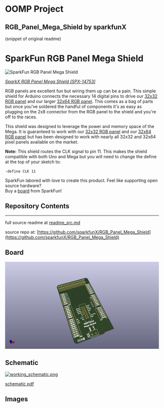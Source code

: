 # OOMP Project  
## RGB_Panel_Mega_Shield  by sparkfunX  
  
(snippet of original readme)  
  
SparkFun RGB Panel Mega Shield  
========================================  
  
![SparkFun RGB Panel Mega Shield](https://cdn.sparkfun.com//assets/parts/1/2/9/8/6/14753-RGB_Panel_Mega_Shield-01.jpg)  
  
[*SparkX RGB Panel Mega Shield (SPX-14753)*](https://www.sparkfun.com/products/14753)  
  
RGB panels are excellent fun but wiring them up can be a pain. This simple shield for Arduino connects the necessary 14 digital pins to drive our [32x32 RGB panel](https://www.sparkfun.com/products/14646) and our larger [32x64 RGB panel](https://www.sparkfun.com/products/14718). This comes as a bag of parts but once you've soldered the handful of components it's as easy as plugging on the 2x8 connector from the RGB panel to the shield and you're off to the races.  
  
This shield was designed to leverage the power and memory space of the Mega. It is guaranteed to work with our [32x32 RGB panel](https://www.sparkfun.com/products/14646) and our [32x64 RGB panel](https://www.sparkfun.com/products/14718) but has been designed to work with nearly all 32x32 and 32x64 pixel panels available on the market.   
  
**Note:** This shield routes the CLK signal to pin 11. This makes the shield compatible with both Uno and Mega but you will need to change the define at the top of your sketch to:  
  
    -define CLK 11  
  
SparkFun labored with love to create this product. Feel like supporting open source hardware?   
Buy a [board](https://www.sparkfun.com/products/14753) from SparkFun!  
  
Repository Contents  
-------------------  
  
* **  
  full source readme at [readme_src.md](readme_src.md)  
  
source repo at: [https://github.com/sparkfunX/RGB_Panel_Mega_Shield](https://github.com/sparkfunX/RGB_Panel_Mega_Shield)  
## Board  
  
[![working_3d.png](working_3d_600.png)](working_3d.png)  
## Schematic  
  
[![working_schematic.png](working_schematic_600.png)](working_schematic.png)  
  
[schematic pdf](working_schematic.pdf)  
## Images  
